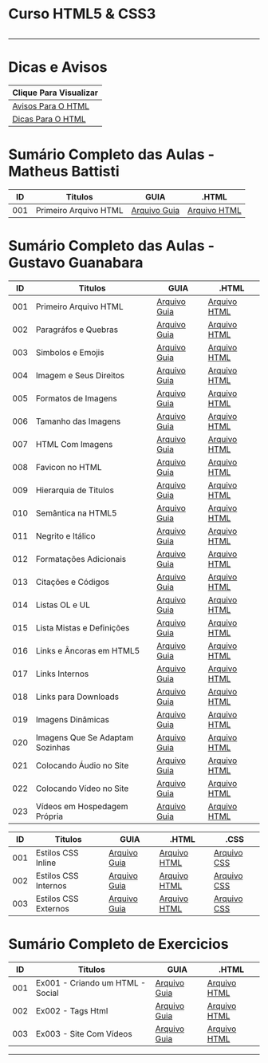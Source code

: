 # Curso HTML5 & CSS3

<img src="https://www.hostinger.com.br/tutoriais/wp-content/uploads/sites/12/2021/11/o-que-e-html.webp" alt="" widht=45>

---

# Dicas e Avisos
| Clique Para Visualizar                      |
| ------------------------------------------- |
| [Avisos Para O HTML](html.AVISOS/README.md) |
| [Dicas Para O HTML](html.DICAS/README.md)   |

# Sumário Completo das Aulas - Matheus Battisti
| ID  | Titulos               | GUIA             | .HTML            |
| --- | --------------------- | ---------------- | ---------------- |
| 001 | Primeiro Arquivo HTML | [Arquivo Guia]() | [Arquivo HTML]() |


# Sumário Completo das Aulas - Gustavo Guanabara
| ID  | Titulos                         | GUIA                                          | .HTML                                          |
| --- | ------------------------------- | --------------------------------------------- | ---------------------------------------------- |
| 001 | Primeiro Arquivo HTML           | [Arquivo Guia](html.AULAS/aula.001/README.md) | [Arquivo HTML](html.AULAS/aula.001/index.html) |
| 002 | Paragráfos e Quebras            | [Arquivo Guia](html.AULAS/aula.002/README.md) | [Arquivo HTML](html.AULAS/aula.002/index.html) |
| 003 | Simbolos e Emojis               | [Arquivo Guia](html.AULAS/aula.003/README.md) | [Arquivo HTML](html.AULAS/aula.003/index.html) |
| 004 | Imagem e Seus Direitos          | [Arquivo Guia](html.AULAS/aula.004/README.md) | [Arquivo HTML](#)                              |
| 005 | Formatos de Imagens             | [Arquivo Guia](html.AULAS/aula.005/README.md) | [Arquivo HTML](#)                              |
| 006 | Tamanho das Imagens             | [Arquivo Guia](html.AULAS/aula.006/README.md) | [Arquivo HTML](#)                              |
| 007 | HTML Com Imagens                | [Arquivo Guia](html.AULAS/aula.007/README.md) | [Arquivo HTML](html.AULAS/aula.007/index.html) |
| 008 | Favicon no HTML                 | [Arquivo Guia](html.AULAS/aula.008/README.md) | [Arquivo HTML](html.AULAS/aula.008/index.html) |
| 009 | Hierarquia de Titulos           | [Arquivo Guia](html.AULAS/aula.009/README.md) | [Arquivo HTML](html.AULAS/aula.009/index.html) |
| 010 | Semântica na HTML5              | [Arquivo Guia](#)                             | [Arquivo HTML](#)                              |
| 011 | Negrito e Itálico               | [Arquivo Guia](html.AULAS/aula.011/README.md) | [Arquivo HTML](html.AULAS/aula.011/index.html) |
| 012 | Formatações Adicionais          | [Arquivo Guia](html.AULAS/aula.012/README.md) | [Arquivo HTML](html.AULAS/aula.012/index.html) |
| 013 | Citações e Códigos              | [Arquivo Guia](html.AULAS/aula.013/README.md) | [Arquivo HTML](html.AULAS/aula.013/index.html) |
| 014 | Listas OL e UL                  | [Arquivo Guia](html.AULAS/aula.014/README.md) | [Arquivo HTML](html.AULAS/aula.014/index.html) |
| 015 | Lista Mistas e Definições       | [Arquivo Guia](html.AULAS/aula.015/README.md) | [Arquivo HTML](html.AULAS/aula.015/index.html) |
| 016 | Links e Âncoras em HTML5        | [Arquivo Guia](html.AULAS/aula.016/README.md) | [Arquivo HTML](html.AULAS/aula.016/index.html) |
| 017 | Links Internos                  | [Arquivo Guia](#)                             | [Arquivo HTML](html.AULAS/aula.017/index.html) |
| 018 | Links para Downloads            | [Arquivo Guia](#)                             | [Arquivo HTML](html.AULAS/aula.018/index.html) |
| 019 | Imagens Dinâmicas               | [Arquivo Guia](#)                             | [Arquivo HTML](#)                              |
| 020 | Imagens Que Se Adaptam Sozinhas | [Arquivo Guia](#)                             | [Arquivo HTML](html.AULAS/aula.020/index.html) |
| 021 | Colocando Áudio no Site         | [Arquivo Guia](#)                             | [Arquivo HTML](html.AULAS/aula.021/index.html) |
| 022 | Colocando Vídeo no Site         | [Arquivo Guia](html.AULAS/aula.022/README.md) | [Arquivo HTML](html.AULAS/aula.022/index.html) |
| 023 | Vídeos em Hospedagem Própria    | [Arquivo Guia](#)                             | [Arquivo HTML](html.AULAS/aula.023/index.html) |

| ID  | Titulos              | GUIA                                         | .HTML                                         | .CSS                                                   |
| --- | -------------------- | -------------------------------------------- | --------------------------------------------- | ------------------------------------------------------ |
| 001 | Estilos CSS Inline   | [Arquivo Guia](#)                            | [Arquivo HTML](css.AULAS/aula.001/index.html) | [Arquivo CSS](#)                                       |
| 002 | Estilos CSS Internos | [Arquivo Guia](#)                            | [Arquivo HTML](css.AULAS/aula.002/index.html) | [Arquivo CSS](#)                                       |
| 003 | Estilos CSS Externos | [Arquivo Guia](css.AULAS/aula.003/README.md) | [Arquivo HTML](css.AULAS/aula.003/index.html) | [Arquivo CSS](css.AULAS/aula.003/assets/css/style.css) |


# Sumário Completo de Exercicios
| ID  | Titulos                          | GUIA              | .HTML                                     |
| --- | -------------------------------- | ----------------- | ----------------------------------------- |
| 001 | Ex001 - Criando um HTML - Social | [Arquivo Guia](#) | [Arquivo HTML](html.EX/ex.001/index.html) |
| 002 | Ex002 - Tags Html                | [Arquivo Guia](#) | [Arquivo HTML](html.EX/ex.002/index.html) |
| 003 | Ex003 - Site Com Vídeos          | [Arquivo Guia](#) | [Arquivo HTML](html.EX/ex.003/index.html) |

---
